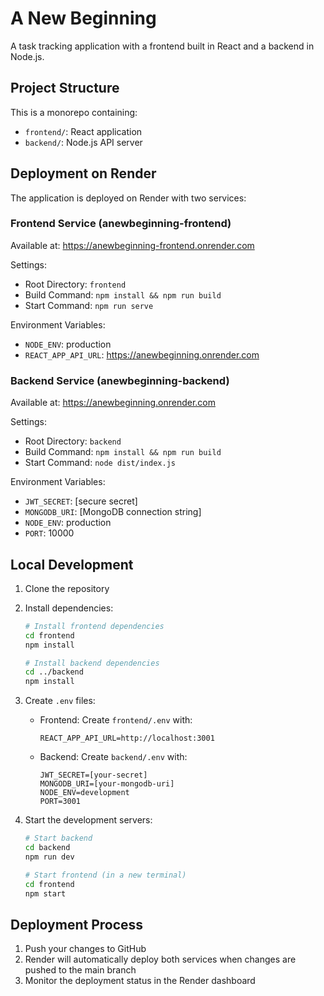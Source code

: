 # A New Beginning

A task tracking application with a frontend built in React and a backend in Node.js.

## Project Structure

This is a monorepo containing:
- `frontend/`: React application
- `backend/`: Node.js API server

## Deployment on Render

The application is deployed on Render with two services:

### Frontend Service (anewbeginning-frontend)

Available at: https://anewbeginning-frontend.onrender.com

Settings:
- Root Directory: `frontend`
- Build Command: `npm install && npm run build`
- Start Command: `npm run serve`

Environment Variables:
- `NODE_ENV`: production
- `REACT_APP_API_URL`: https://anewbeginning.onrender.com

### Backend Service (anewbeginning-backend)

Available at: https://anewbeginning.onrender.com

Settings:
- Root Directory: `backend`
- Build Command: `npm install && npm run build`
- Start Command: `node dist/index.js`

Environment Variables:
- `JWT_SECRET`: [secure secret]
- `MONGODB_URI`: [MongoDB connection string]
- `NODE_ENV`: production
- `PORT`: 10000

## Local Development

1. Clone the repository
2. Install dependencies:
   ```bash
   # Install frontend dependencies
   cd frontend
   npm install

   # Install backend dependencies
   cd ../backend
   npm install
   ```

3. Create `.env` files:
   - Frontend: Create `frontend/.env` with:
     ```
     REACT_APP_API_URL=http://localhost:3001
     ```
   - Backend: Create `backend/.env` with:
     ```
     JWT_SECRET=[your-secret]
     MONGODB_URI=[your-mongodb-uri]
     NODE_ENV=development
     PORT=3001
     ```

4. Start the development servers:
   ```bash
   # Start backend
   cd backend
   npm run dev

   # Start frontend (in a new terminal)
   cd frontend
   npm start
   ```

## Deployment Process

1. Push your changes to GitHub
2. Render will automatically deploy both services when changes are pushed to the main branch
3. Monitor the deployment status in the Render dashboard 
